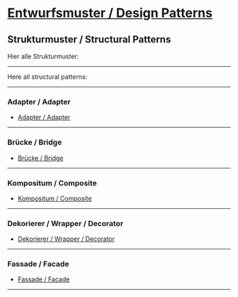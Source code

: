 # [Entwurfsmuster / Design Patterns](https://github.com/mschoeffel/DesignPattern)
## Strukturmuster / Structural Patterns

Hier alle Strukturmuster:

---

Here all structural patterns:

---
### Adapter / Adapter

* [Adapter / Adapter](https://github.com/mschoeffel/DesignPattern/tree/master/src/strukturmuster/adapter)
---
### Brücke / Bridge

* [Brücke / Bridge](https://github.com/mschoeffel/DesignPattern/tree/master/src/strukturmuster/bridge)
---
### Kompositum / Composite

* [Kompositum / Composite](https://github.com/mschoeffel/DesignPattern/tree/master/src/strukturmuster/kompositum)
---
### Dekorierer / Wrapper / Decorator

* [Dekorierer / Wrapper / Decorator](https://github.com/mschoeffel/DesignPattern/tree/master/src/strukturmuster/dekorierer)
---
### Fassade / Facade

* [Fassade / Facade](https://github.com/mschoeffel/DesignPattern/tree/master/src/strukturmuster/fassade)
---